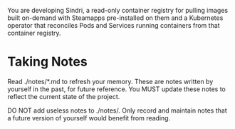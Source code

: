 You are developing Sindri, a read-only container registry for pulling images built on-demand with Steamapps pre-installed on them and a Kubernetes operator that reconciles Pods and Services running containers from that container registry.

# Taking Notes

Read ./notes/*.md to refresh your memory. These are notes written by yourself in the past, for future reference. You MUST update these notes to reflect the current state of the project.

DO NOT add useless notes to ./notes/. Only record and maintain notes that a future version of yourself would benefit from reading.
